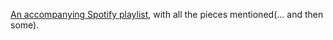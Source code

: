 ---
---

[An accompanying Spotify playlist][playlist], with all the pieces mentioned(...
and then some).

[playlist]: https://open.spotify.com/playlist/5vls3meNEdYTtfj6xkJUfZ?si=m_xwv5tnTpKtiAVt7HpPxw